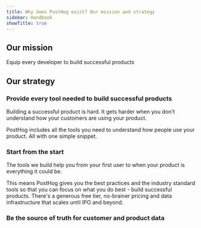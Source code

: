 ```yaml
---
title: Why does PostHog exist? Our mission and strategy
sidebar: Handbook
showTitle: true
---
```


## Our mission

Equip every developer to build successful products

## Our strategy

### Provide every tool needed to build successful products

Building a successful product is hard. It gets harder when you don't understand how your customers are using your product.

PostHog includes all the tools you need to understand how people use your product. All with one simple snippet.

### Start from the start

The tools we build help you from your first user to when your product is everything it could be.

This means PostHog gives you the best practices and the industry standard tools so that you can focus on what you do best - build successful products. There's a generous free tier, no-brainer pricing and data infrastructure that scales until IPO and beyond.

### Be the source of truth for customer and product data

